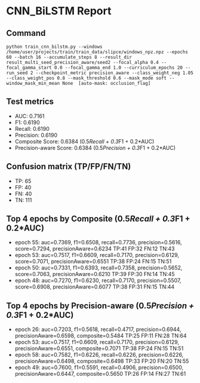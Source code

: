 # CNN_BiLSTM Report

## Command
```
python train_cnn_bilstm.py --windows /home/user/projects/train/train_data/slipce/windows_npz.npz --epochs 60 --batch 16 --accumulate_steps 8 --result_dir result_multi_seed_precision_aware/seed2 --focal_alpha 0.4 --focal_gamma_start 0.0 --focal_gamma_end 1.0 --curriculum_epochs 20 --run_seed 2 --checkpoint_metric precision_aware --class_weight_neg 1.05 --class_weight_pos 0.8 --mask_threshold 0.6 --mask_mode soft --window_mask_min_mean None  [auto-mask: occlusion_flag]
```

## Test metrics
- AUC: 0.7161
- F1: 0.6190
- Recall: 0.6190
- Precision: 0.6190
- Composite Score: 0.6384 (0.5*Recall + 0.3*F1 + 0.2*AUC)
- Precision-aware Score: 0.6384 (0.5*Precision + 0.3*F1 + 0.2*AUC)
## Confusion matrix (TP/FP/FN/TN)
- TP: 65
- FP: 40
- FN: 40
- TN: 111

## Top 4 epochs by Composite (0.5*Recall + 0.3*F1 + 0.2*AUC)
- epoch 55: auc=0.7369, f1=0.6508, recall=0.7736, precision=0.5616, score=0.7294, precisionAware=0.6234  TP:41 FP:32 FN:12 TN:43
- epoch 53: auc=0.7517, f1=0.6609, recall=0.7170, precision=0.6129, score=0.7071, precisionAware=0.6551  TP:38 FP:24 FN:15 TN:51
- epoch 50: auc=0.7331, f1=0.6393, recall=0.7358, precision=0.5652, score=0.7063, precisionAware=0.6210  TP:39 FP:30 FN:14 TN:45
- epoch 48: auc=0.7270, f1=0.6230, recall=0.7170, precision=0.5507, score=0.6908, precisionAware=0.6077  TP:38 FP:31 FN:15 TN:44

## Top 4 epochs by Precision-aware (0.5*Precision + 0.3*F1 + 0.2*AUC)
- epoch 26: auc=0.7203, f1=0.5618, recall=0.4717, precision=0.6944, precisionAware=0.6598, composite=0.5484  TP:25 FP:11 FN:28 TN:64
- epoch 53: auc=0.7517, f1=0.6609, recall=0.7170, precision=0.6129, precisionAware=0.6551, composite=0.7071  TP:38 FP:24 FN:15 TN:51
- epoch 58: auc=0.7582, f1=0.6226, recall=0.6226, precision=0.6226, precisionAware=0.6498, composite=0.6498  TP:33 FP:20 FN:20 TN:55
- epoch 49: auc=0.7600, f1=0.5591, recall=0.4906, precision=0.6500, precisionAware=0.6447, composite=0.5650  TP:26 FP:14 FN:27 TN:61
